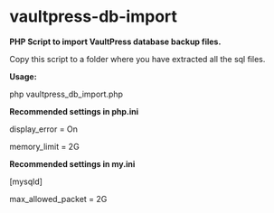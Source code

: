 # vaultpress-db-import
**PHP Script to import VaultPress database backup files.**

Copy this script to a folder where you have extracted all the sql files.

**Usage:** 

php vaultpress_db_import.php

**Recommended settings in php.ini**

display_error = On

memory_limit = 2G


**Recommended settings in my.ini**

[mysqld]

max_allowed_packet = 2G
